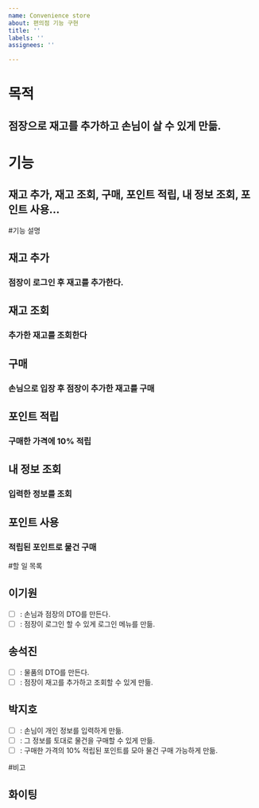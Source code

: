 ```yaml
---
name: Convenience store
about: 편의점 기능 구현
title: ''
labels: ''
assignees: ''

---
```


# 목적
## 점장으로 재고를 추가하고 손님이 살 수 있게 만듦.

# 기능
## 재고 추가, 재고 조회, 구매, 포인트 적립, 내 정보 조회, 포인트 사용...

#기능 설명
## 재고 추가
### 점장이 로그인 후 재고를 추가한다.
## 재고 조회
### 추가한 재고를 조회한다
## 구매
### 손님으로 입장 후 점장이 추가한 재고를 구매
## 포인트 적립
### 구매한 가격에 10% 적립
## 내 정보 조회
### 입력한 정보를 조회
## 포인트 사용 
### 적립된 포인트로 물건 구매

#할 일 목록
## 이기원
- [ ] : 손님과 점장의 DTO를 만든다.
- [ ] : 점장이 로그인 할 수 있게 로그인 메뉴를 만듦.

## 송석진
- [ ] : 물품의 DTO를 만든다.
- [ ] : 점장이 재고를 추가하고 조회할 수 있게 만듦.

## 박지호
- [ ] : 손님이 개인 정보를 입력하게 만듦.
- [ ] : 그 정보를 토대로 물건을 구매할 수 있게 만듦.
- [ ] : 구매한 가격의 10% 적립된 포인트를 모아 물건 구매 가능하게 만듦.

#비고
## 화이팅
